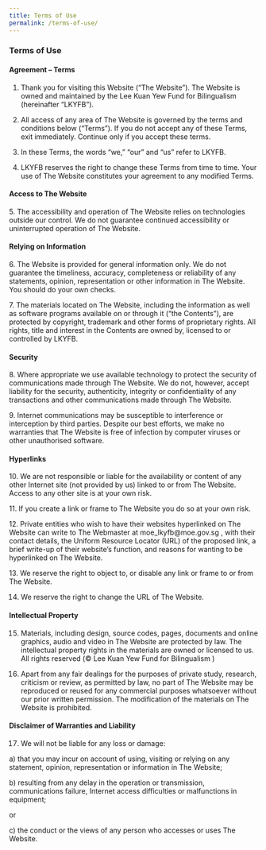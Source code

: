 ```yaml
---
title: Terms of Use
permalink: /terms-of-use/
---
```

### **Terms of Use**

#### **Agreement – Terms**
1. Thank you for visiting this Website (“The Website”). The Website is owned and maintained by the Lee Kuan Yew Fund for Bilingualism (hereinafter “LKYFB”).

2. All access of any area of The Website is governed by the terms and conditions below (“Terms”). If you do not accept any of these Terms, exit immediately. Continue only if you accept these terms.

3. In these Terms, the words “we,” “our” and “us” refer to LKYFB.

4. LKYFB reserves the right to change these Terms from time to time. Your use of The Website constitutes your agreement to any modified Terms.

#### **Access to The Website**
<p>5. The accessibility and operation of The Website relies on technologies outside our control. We do not guarantee continued accessibility or uninterrupted operation of The Website.</p>

#### **Relying on Information**
<p>6. The Website is provided for general information only. We do not guarantee the timeliness, accuracy, completeness or reliability of any statements, opinion, representation or other information in The Website. You should do your own checks.</p>

<p>7. The materials located on The Website, including the information as well as software programs available on or through it (“the Contents”), are protected by copyright, trademark and other forms of proprietary rights. All rights, title and interest in the Contents are owned by, licensed to or controlled by LKYFB.</p>

#### **Security**
<p>8. Where appropriate we use available technology to protect the security of communications made through The Website. We do not, however, accept liability for the security, authenticity, integrity or confidentiality of any transactions and other communications made through The Website.</p>

<p>9. Internet communications may be susceptible to interference or interception by third parties. Despite our best efforts, we make no warranties that The Website is free of infection by computer viruses or other unauthorised software.</p>

#### **Hyperlinks**
<p>10. We are not responsible or liable for the availability or content of any other Internet site (not provided by us) linked to or from The Website. Access to any other site is at your own risk.</p>

<p>11. If you create a link or frame to The Website you do so at your own risk.</p>

<p>12. Private entities who wish to have their websites hyperlinked on The Website can write to The Webmaster at moe_lkyfb@moe.gov.sg , with their contact details, the Uniform Resource Locator (URL) of the proposed link, a brief write-up of their website’s function, and reasons for wanting to be hyperlinked on The Website.</p>

<p>13. We reserve the right to object to, or disable any link or frame to or from The Website.</p>

14. We reserve the right to change the URL of The Website.

#### **Intellectual Property**
15. Materials, including design, source codes, pages, documents and online graphics, audio and video in The Website are protected by law. The intellectual property rights in the materials are owned or licensed to us. All rights reserved (© Lee Kuan Yew Fund for Bilingualism )

16. Apart from any fair dealings for the purposes of private study, research, criticism or review, as permitted by law, no part of The Website may be reproduced or reused for any commercial purposes whatsoever without our prior written permission. The modification of the materials on The Website is prohibited.

#### **Disclaimer of Warranties and Liability**
17. We will not be liable for any loss or damage:

 a) that you may incur on account of using, visiting or relying on any statement, opinion, representation or information in The Website;
 
 b) resulting from any delay in the operation or transmission, communications failure, Internet access difficulties or malfunctions in equipment; 
 
 or
 
 c) the conduct or the views of any person who accesses or uses The Website. 
